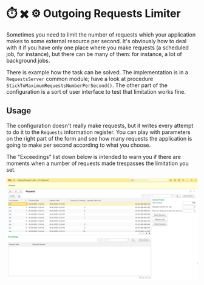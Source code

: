 # ⏱️ ✖️ ⚙️ Outgoing Requests Limiter

Sometimes you need to limit the number of requests which your application makes to some external resource per second. It's obviously how to deal with it if you have only one place where you make requests (a scheduled job, for instance), but there can be many of them: for instance, a lot of background jobs.

There is example how the task can be solved. The implementation is in a `RequestsServer` common module; have a look at procedure `StickToMaximumRequestsNumberPerSecond()`. The other part of the configuration is a sort of user interface to test that limitation works fine.

## Usage

The configuration doesn't really make requests, but it writes every attempt to do it to the `Requests` information register. You can play with parameters on the right part of the form and see how many requests the application is going to make per second according to what you choose. 

The "Exceedings" list down below is intended to warn you if there are moments when a number of requests made trespasses the limitation you set.

![Interface](Images/interface.png)